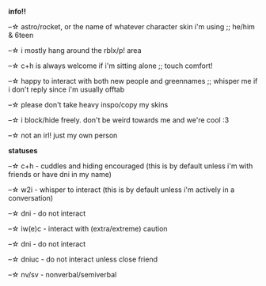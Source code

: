 **info!!**

–☆ astro/rocket, or the name of whatever character skin i'm using ;; he/him & 6teen

–☆ i mostly hang around the rblx/p! area

–☆ c+h is always welcome if i'm sitting alone ;; touch comfort! 

–☆ happy to interact with both new people and greennames ;; whisper me if i don't reply since i'm usually offtab

–☆ please don't take heavy inspo/copy my skins

–☆ i block/hide freely. don't be weird towards me and we're cool :3

–☆ not an irl! just my own person

**statuses**

–☆ c+h - cuddles and hiding encouraged (this is by default unless i'm with friends or have dni in my name)

–☆ w2i - whisper to interact (this is by default unless i'm actively in a conversation)

–☆ dni - do not interact

–☆ iw(e)c - interact with (extra/extreme) caution

–☆ dni - do not interact 

–☆ dniuc - do not interact unless close friend

–☆ nv/sv - nonverbal/semiverbal
